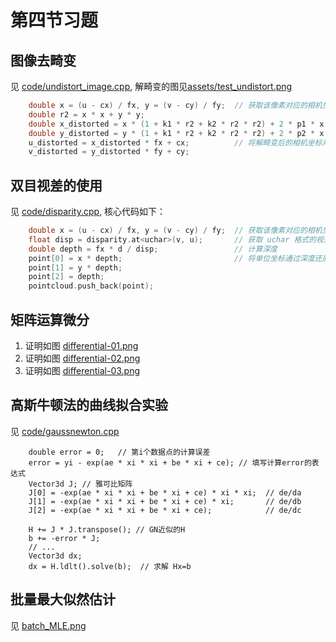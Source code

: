 # 第四节习题

## 图像去畸变

见 [code/undistort_image.cpp](code/undistort_image.cpp), 解畸变的图见[assets/test_undistort.png](assets/test_undistort.png)

``` c++
    double x = (u - cx) / fx, y = (v - cy) / fy;  // 获取该像素对应的相机坐标系下的单位坐标
    double r2 = x * x + y * y;
    double x_distorted = x * (1 + k1 * r2 + k2 * r2 * r2) + 2 * p1 * x * y + p2 * (r2 + 2 * x * x);
    double y_distorted = y * (1 + k1 * r2 + k2 * r2 * r2) + 2 * p2 * x * y + p1 * (r2 + 2 * y * y);
    u_distorted = x_distorted * fx + cx;          // 将解畸变后的相机坐标系下的单位坐标转回像素坐标
    v_distorted = y_distorted * fy + cy;
```

## 双目视差的使用

见 [code/disparity.cpp](code/disparity.cpp), 核心代码如下：

``` c++
    double x = (u - cx) / fx, y = (v - cy) / fy;  // 获取该像素对应的相机坐标系下的单位坐标
    float disp = disparity.at<uchar>(v, u);       // 获取 uchar 格式的视差
    double depth = fx * d / disp;                 // 计算深度
    point[0] = x * depth;                         // 将单位坐标通过深度还原
    point[1] = y * depth;
    point[2] = depth;
    pointcloud.push_back(point);
```

## 矩阵运算微分

1. 证明如图 [differential-01.png](differential-01.png)
2. 证明如图 [differential-02.png](differential-02.png)
3. 证明如图 [differential-03.png](differential-03.png)

## 高斯牛顿法的曲线拟合实验

见 [code/gaussnewton.cpp](code/gaussnewton.cpp)

``` c++11
    double error = 0;   // 第i个数据点的计算误差
    error = yi - exp(ae * xi * xi + be * xi + ce); // 填写计算error的表达式
    Vector3d J; // 雅可比矩阵
    J[0] = -exp(ae * xi * xi + be * xi + ce) * xi * xi;  // de/da
    J[1] = -exp(ae * xi * xi + be * xi + ce) * xi;       // de/db
    J[2] = -exp(ae * xi * xi + be * xi + ce);            // de/dc

    H += J * J.transpose(); // GN近似的H
    b += -error * J;
    // ...
    Vector3d dx;
    dx = H.ldlt().solve(b);  // 求解 Hx=b
```

## 批量最大似然估计

见 [batch_MLE.png](batch_MLE.png)
